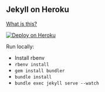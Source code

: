 Jekyll on Heroku
----------------

[What is this?](http://www.jamesward.com/2014/09/24/jekyll-on-heroku)

[![Deploy on Heroku](https://www.herokucdn.com/deploy/button.png)](https://heroku.com/deploy)

Run locally:

- Install rbenv
- `rbenv install`
- `gem install bundler`
- `bundle install`
- `bundle exec jekyll serve --watch`
